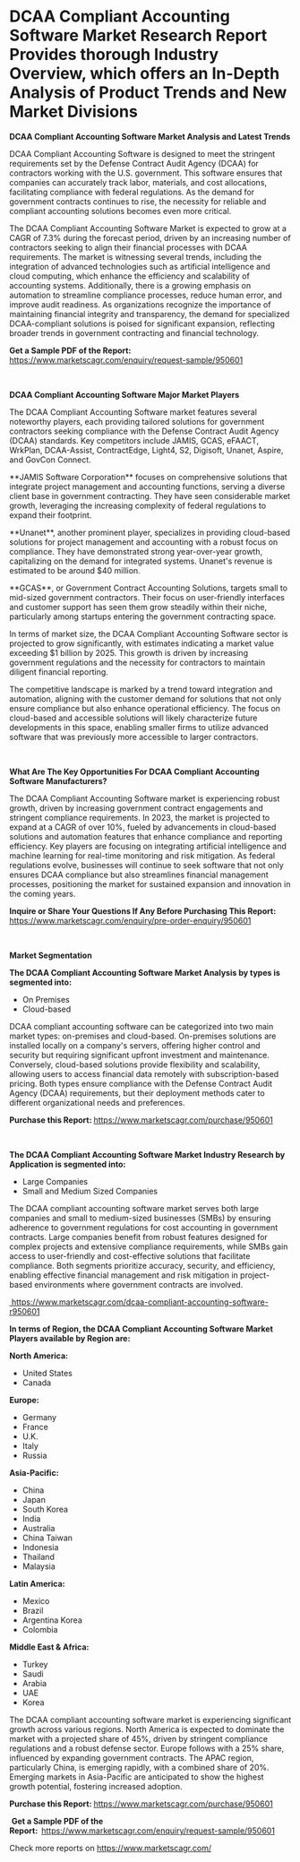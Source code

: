<p><h1>DCAA Compliant Accounting Software Market Research Report Provides thorough Industry Overview, which offers an In-Depth Analysis of Product Trends and New Market Divisions</h1></p><p><strong>DCAA Compliant Accounting Software Market Analysis and Latest Trends</strong></p>
<p><p>DCAA Compliant Accounting Software is designed to meet the stringent requirements set by the Defense Contract Audit Agency (DCAA) for contractors working with the U.S. government. This software ensures that companies can accurately track labor, materials, and cost allocations, facilitating compliance with federal regulations. As the demand for government contracts continues to rise, the necessity for reliable and compliant accounting solutions becomes even more critical.</p><p>The DCAA Compliant Accounting Software Market is expected to grow at a CAGR of 7.3% during the forecast period, driven by an increasing number of contractors seeking to align their financial processes with DCAA requirements. The market is witnessing several trends, including the integration of advanced technologies such as artificial intelligence and cloud computing, which enhance the efficiency and scalability of accounting systems. Additionally, there is a growing emphasis on automation to streamline compliance processes, reduce human error, and improve audit readiness. As organizations recognize the importance of maintaining financial integrity and transparency, the demand for specialized DCAA-compliant solutions is poised for significant expansion, reflecting broader trends in government contracting and financial technology.</p></p>
<p><strong>Get a Sample PDF of the Report:&nbsp;</strong> <a href="https://www.marketscagr.com/enquiry/request-sample/950601?utm_campaign=2176&utm_medium=2&utm_source=Github&utm_content=ia&utm_term=06032025&utm_id=dcaa-compliant-accounting-software">https://www.marketscagr.com/enquiry/request-sample/950601</a></p>
<p>&nbsp;</p>
<p><strong>DCAA Compliant Accounting Software Major Market Players</strong></p>
<p><p>The DCAA Compliant Accounting Software market features several noteworthy players, each providing tailored solutions for government contractors seeking compliance with the Defense Contract Audit Agency (DCAA) standards. Key competitors include JAMIS, GCAS, eFAACT, WrkPlan, DCAA-Assist, ContractEdge, Light4, S2, Digisoft, Unanet, Aspire, and GovCon Connect.</p><p>**JAMIS Software Corporation** focuses on comprehensive solutions that integrate project management and accounting functions, serving a diverse client base in government contracting. They have seen considerable market growth, leveraging the increasing complexity of federal regulations to expand their footprint.</p><p>**Unanet**, another prominent player, specializes in providing cloud-based solutions for project management and accounting with a robust focus on compliance. They have demonstrated strong year-over-year growth, capitalizing on the demand for integrated systems. Unanet's revenue is estimated to be around $40 million.</p><p>**GCAS**, or Government Contract Accounting Solutions, targets small to mid-sized government contractors. Their focus on user-friendly interfaces and customer support has seen them grow steadily within their niche, particularly among startups entering the government contracting space.</p><p>In terms of market size, the DCAA Compliant Accounting Software sector is projected to grow significantly, with estimates indicating a market value exceeding $1 billion by 2025. This growth is driven by increasing government regulations and the necessity for contractors to maintain diligent financial reporting.</p><p>The competitive landscape is marked by a trend toward integration and automation, aligning with the customer demand for solutions that not only ensure compliance but also enhance operational efficiency. The focus on cloud-based and accessible solutions will likely characterize future developments in this space, enabling smaller firms to utilize advanced software that was previously more accessible to larger contractors.</p></p>
<p>&nbsp;</p>
<p><strong>What Are The Key Opportunities For DCAA Compliant Accounting Software Manufacturers?</strong></p>
<p><p>The DCAA Compliant Accounting Software market is experiencing robust growth, driven by increasing government contract engagements and stringent compliance requirements. In 2023, the market is projected to expand at a CAGR of over 10%, fueled by advancements in cloud-based solutions and automation features that enhance compliance and reporting efficiency. Key players are focusing on integrating artificial intelligence and machine learning for real-time monitoring and risk mitigation. As federal regulations evolve, businesses will continue to seek software that not only ensures DCAA compliance but also streamlines financial management processes, positioning the market for sustained expansion and innovation in the coming years.</p></p>
<p><strong>Inquire or Share Your Questions If Any Before Purchasing This Report:</strong> <a href="https://www.marketscagr.com/enquiry/pre-order-enquiry/950601?utm_campaign=2176&utm_medium=2&utm_source=Github&utm_content=ia&utm_term=06032025&utm_id=dcaa-compliant-accounting-software">https://www.marketscagr.com/enquiry/pre-order-enquiry/950601</a></p>
<p>&nbsp;</p>
<p><strong>Market Segmentation</strong></p>
<p><strong>The DCAA Compliant Accounting Software Market Analysis by types is segmented into:</strong></p>
<p><ul><li>On Premises</li><li>Cloud-based</li></ul></p>
<p><p>DCAA compliant accounting software can be categorized into two main market types: on-premises and cloud-based. On-premises solutions are installed locally on a company's servers, offering higher control and security but requiring significant upfront investment and maintenance. Conversely, cloud-based solutions provide flexibility and scalability, allowing users to access financial data remotely with subscription-based pricing. Both types ensure compliance with the Defense Contract Audit Agency (DCAA) requirements, but their deployment methods cater to different organizational needs and preferences.</p></p>
<p><strong>Purchase this Report:&nbsp;</strong><a href="https://www.marketscagr.com/purchase/950601?utm_campaign=2176&utm_medium=2&utm_source=Github&utm_content=ia&utm_term=06032025&utm_id=dcaa-compliant-accounting-software">https://www.marketscagr.com/purchase/950601</a></p>
<p>&nbsp;</p>
<p><strong>The DCAA Compliant Accounting Software Market Industry Research by Application is segmented into:</strong></p>
<p><ul><li>Large Companies</li><li>Small and Medium Sized Companies</li></ul></p>
<p><p>The DCAA compliant accounting software market serves both large companies and small to medium-sized businesses (SMBs) by ensuring adherence to government regulations for cost accounting in government contracts. Large companies benefit from robust features designed for complex projects and extensive compliance requirements, while SMBs gain access to user-friendly and cost-effective solutions that facilitate compliance. Both segments prioritize accuracy, security, and efficiency, enabling effective financial management and risk mitigation in project-based environments where government contracts are involved.</p></p>
<p><a href="https://www.marketscagr.com/dcaa-compliant-accounting-software-r950601?utm_campaign=2176&utm_medium=2&utm_source=Github&utm_content=ia&utm_term=06032025&utm_id=dcaa-compliant-accounting-software">&nbsp;https://www.marketscagr.com/dcaa-compliant-accounting-software-r950601</a></p>
<p><strong>In terms of Region, the DCAA Compliant Accounting Software Market Players available by Region are:</strong></p>
<p>
    <p> <strong> North America: </strong>
        <ul>
            <li>United States</li>
            <li>Canada</li>
        </ul>
        </p> 
    <p> <strong> Europe: </strong>
        <ul>
            <li>Germany</li>
            <li>France</li>
            <li>U.K.</li>
            <li>Italy</li>
            <li>Russia</li>
        </ul>
        </p> 
    <p> <strong> Asia-Pacific: </strong>
        <ul>
            <li>China</li>
            <li>Japan</li>
            <li>South Korea</li>
            <li>India</li>
            <li>Australia</li>
            <li>China Taiwan</li>
            <li>Indonesia</li>
            <li>Thailand</li>
            <li>Malaysia</li>
        </ul>
        </p> 
    <p> <strong> Latin America: </strong>
        <ul>
            <li>Mexico</li>
            <li>Brazil</li>
            <li>Argentina Korea</li>
            <li>Colombia</li>
        </ul>
        </p> 
    <p> <strong> Middle East & Africa: </strong>
        <ul>
            <li>Turkey</li>
            <li>Saudi</li>
            <li>Arabia</li>
            <li>UAE</li>
            <li>Korea</li>
        </ul>
    </p>
    </p>
<p><p>The DCAA compliant accounting software market is experiencing significant growth across various regions. North America is expected to dominate the market with a projected share of 45%, driven by stringent compliance regulations and a robust defense sector. Europe follows with a 25% share, influenced by expanding government contracts. The APAC region, particularly China, is emerging rapidly, with a combined share of 20%. Emerging markets in Asia-Pacific are anticipated to show the highest growth potential, fostering increased adoption.</p></p>
<p><strong>Purchase this Report: </strong><a href="https://www.marketscagr.com/purchase/950601?utm_campaign=2176&utm_medium=2&utm_source=Github&utm_content=ia&utm_term=06032025&utm_id=dcaa-compliant-accounting-software">https://www.marketscagr.com/purchase/950601</a></p>
<p>&nbsp;<strong>Get a Sample PDF of the Report:&nbsp;&nbsp;</strong><a href="https://www.marketscagr.com/enquiry/request-sample/950601?utm_campaign=2176&utm_medium=2&utm_source=Github&utm_content=ia&utm_term=06032025&utm_id=dcaa-compliant-accounting-software">https://www.marketscagr.com/enquiry/request-sample/950601</a></p>
<p><strong></strong></p>
<p>Check more reports on <a href="https://www.marketscagr.com/?utm_campaign=2176&utm_medium=2&utm_source=Github&utm_content=ia&utm_term=06032025&utm_id=dcaa-compliant-accounting-software">https://www.marketscagr.com/</a></p>